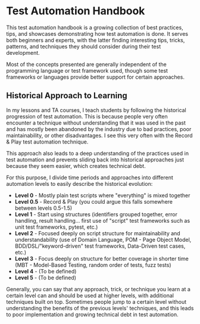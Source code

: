 # Test Automation Handbook

This test automation handbook is a growing collection of best practices, tips, and showcases demonstrating how test automation is done. It serves both beginners and experts, with the latter finding interesting tips, tricks, patterns, and techniques they should consider during their test development.

Most of the concepts presented are generally independent of the programming language or test framework used, though some test frameworks or languages provide better support for certain approaches.

## Historical Approach to Learning

In my lessons and TA courses, I teach students by following the historical progression of test automation. This is because people very often encounter a technique without understanding that it was used in the past and has mostly been abandoned by the industry due to bad practices, poor maintainability, or other disadvantages. I see this very often with the Record & Play test automation technique.

This approach also leads to a deep understanding of the practices used in test automation and prevents sliding back into historical approaches just because they seem easier, which creates technical debt.

For this purpose, I divide time periods and approaches into different automation levels to easily describe the historical evolution:

- **Level 0** - Mostly plain test scripts where "everything" is mixed together
- **Level 0.5** - Record & Play (you could argue this falls somewhere between levels 0.5-1.5)
- **Level 1** - Start using structures (identifiers grouped together, error handling, result handling... first use of "script" test frameworks such as unit test frameworks, pytest, etc.)
- **Level 2** - Focused deeply on script structure for maintainability and understandability (use of Domain Language, POM - Page Object Model, BDD/DSL/"keyword-driven" test frameworks, Data-Driven test cases, etc.)
- **Level 3** - Focus deeply on structure for better coverage in shorter time (MBT - Model-Based Testing, random order of tests, fuzz tests)
- **Level 4** - (To be defined)
- **Level 5** - (To be defined)

Generally, you can say that any approach, trick, or technique you learn at a certain level can and should be used at higher levels, with additional techniques built on top. Sometimes people jump to a certain level without understanding the benefits of the previous levels' techniques, and this leads to poor implementation and growing technical debt in test automation.